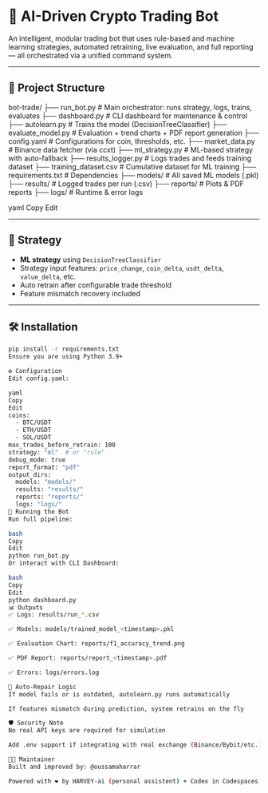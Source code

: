 # 🤖 AI-Driven Crypto Trading Bot

An intelligent, modular trading bot that uses rule-based and machine learning strategies, automated retraining, live evaluation, and full reporting — all orchestrated via a unified command system.

---

## 📁 Project Structure

bot-trade/
├── run_bot.py # Main orchestrator: runs strategy, logs, trains, evaluates
├── dashboard.py # CLI dashboard for maintenance & control
├── autolearn.py # Trains the model (DecisionTreeClassifier)
├── evaluate_model.py # Evaluation + trend charts + PDF report generation
├── config.yaml # Configurations for coin, thresholds, etc.
├── market_data.py # Binance data fetcher (via ccxt)
├── ml_strategy.py # ML-based strategy with auto-fallback
├── results_logger.py # Logs trades and feeds training dataset
├── training_dataset.csv # Cumulative dataset for ML training
├── requirements.txt # Dependencies
├── models/ # All saved ML models (.pkl)
├── results/ # Logged trades per run (.csv)
├── reports/ # Plots & PDF reports
├── logs/ # Runtime & error logs

yaml
Copy
Edit

---

## 🧠 Strategy

- **ML strategy** using `DecisionTreeClassifier`
- Strategy input features: `price_change`, `coin_delta`, `usdt_delta`, `value_delta`, etc.
- Auto retrain after configurable trade threshold
- Feature mismatch recovery included

---

## 🛠️ Installation

```bash
pip install -r requirements.txt
Ensure you are using Python 3.9+

⚙️ Configuration
Edit config.yaml:

yaml
Copy
Edit
coins:
  - BTC/USDT
  - ETH/USDT
  - SOL/USDT
max_trades_before_retrain: 100
strategy: "ml"  # or "rule"
debug_mode: true
report_format: "pdf"
output_dirs:
  models: "models/"
  results: "results/"
  reports: "reports/"
  logs: "logs/"
🚀 Running the Bot
Run full pipeline:

bash
Copy
Edit
python run_bot.py
Or interact with CLI Dashboard:

bash
Copy
Edit
python dashboard.py
📊 Outputs
✅ Logs: results/run_*.csv

✅ Models: models/trained_model_<timestamp>.pkl

✅ Evaluation Chart: reports/f1_accuracy_trend.png

✅ PDF Report: reports/report_<timestamp>.pdf

✅ Errors: logs/errors.log

🧩 Auto-Repair Logic
If model fails or is outdated, autolearn.py runs automatically

If features mismatch during prediction, system retrains on the fly

🛡️ Security Note
No real API keys are required for simulation

Add .env support if integrating with real exchange (Binance/Bybit/etc.)

👨‍💻 Maintainer
Built and improved by: @oussamaharrar

Powered with ❤️ by HARVEY-ai (personal assistent) + Codex in Codespaces

